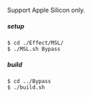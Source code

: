 Support Apple Silicon only.

##### setup

```
$ cd ./Effect/MSL/
$ ./MSL.sh Bypass
```

##### build
```
$ cd ../Bypass
$ ./build.sh
```
